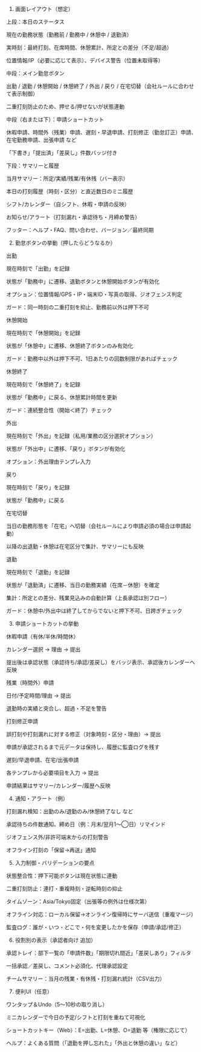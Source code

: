 1) 画面レイアウト（想定）

上段：本日のステータス

現在の勤務状態（勤務前 / 勤務中 / 休憩中 / 退勤済）

実時刻：最終打刻、在席時間、休憩累計、所定との差分（不足/超過）

位置情報/IP（必要に応じて表示）、デバイス警告（位置未取得等）

中段：メイン勤怠ボタン

出勤 / 退勤 / 休憩開始 / 休憩終了 / 外出 / 戻り / 在宅切替（会社ルールに合わせて表示制御）

二重打刻防止のため、押せる/押せないが状態連動

中段（右または下）：申請ショートカット

休暇申請、時間外（残業）申請、遅刻・早退申請、打刻修正（勤怠訂正）申請、在宅勤務申請、出張申請 など

「下書き」「提出済」「差戻し」件数バッジ付き

下段：サマリーと履歴

当月サマリー：所定/実績/残業/有休残（バー表示）

本日の打刻履歴（時刻・区分）と直近数日のミニ履歴

シフト/カレンダー（自シフト、休暇・申請の反映）

お知らせ/アラート（打刻漏れ・承認待ち・月締め警告）

フッター：ヘルプ・FAQ、問い合わせ、バージョン／最終同期

2) 勤怠ボタンの挙動（押したらどうなるか）

出勤

現在時刻で「出勤」を記録

状態が「勤務中」に遷移、退勤ボタンと休憩開始ボタンが有効化

オプション：位置情報/GPS・IP・端末ID・写真の取得、ジオフェンス判定

ガード：同一時刻の二重打刻を抑止、勤務前以外は押下不可

休憩開始

現在時刻で「休憩開始」を記録

状態が「休憩中」に遷移、休憩終了ボタンのみ有効化

ガード：勤務中以外は押下不可、1日あたりの回数制限があればチェック

休憩終了

現在時刻で「休憩終了」を記録

状態が「勤務中」に戻る、休憩累計時間を更新

ガード：連続整合性（開始＜終了）チェック

外出

現在時刻で「外出」を記録（私用/業務の区分選択オプション）

状態が「外出中」に遷移、「戻り」ボタンが有効化

オプション：外出理由テンプレ入力

戻り

現在時刻で「戻り」を記録

状態が「勤務中」に戻る

在宅切替

当日の勤務形態を「在宅」へ切替（会社ルールにより申請必須の場合は申請起動）

以降の出退勤・休憩は在宅区分で集計、サマリーにも反映

退勤

現在時刻で「退勤」を記録

状態が「退勤済」に遷移、当日の勤務実績（在席－休憩）を確定

集計：所定との差分、残業見込みの自動計算（上長承認は別フロー）

ガード：休憩中/外出中は終了してからでないと押下不可、日跨ぎチェック

3) 申請ショートカットの挙動

休暇申請（有休/半休/時間休）

カレンダー選択 → 理由 → 提出

提出後は承認状態（承認待ち/承認/差戻し）をバッジ表示、承認後カレンダーへ反映

残業（時間外）申請

日付/予定時間/理由 → 提出

退勤時の実績と突合し、超過・不足を警告

打刻修正申請

誤打刻や打刻漏れに対する修正（対象時刻・区分・理由）→ 提出

申請が承認されるまで元データは保持し、履歴に監査ログを残す

遅刻/早退申請、在宅/出張申請

各テンプレから必要項目を入力 → 提出

申請結果はサマリー/カレンダー/履歴へ反映

4) 通知・アラート（例）

打刻漏れ検知：出勤のみ/退勤のみ/休憩終了なし など

承認待ちの件数通知、締め日（例：月末/翌月1～◯日）リマインド

ジオフェンス外/非許可端末からの打刻警告

オフライン打刻の「保留→再送」通知

5) 入力制御・バリデーションの要点

状態整合性：押下可能ボタンは現在状態に連動

二重打刻防止：連打・重複時刻・逆転時刻の抑止

タイムゾーン：Asia/Tokyo固定（出張等の例外は仕様次第）

オフライン対応：ローカル保留→オンライン復帰時にサーバ送信（重複マージ）

監査ログ：誰が・いつ・どこで・何を変更したかを保存（申請/承認/修正）

6) 役割別の表示（承認者向け 追加）

承認トレイ：部下一覧の「申請件数」「期限切れ間近」「差戻しあり」フィルタ

一括承認／差戻し、コメント必須化、代理承認設定

チームサマリー：当月の残業・有休残・打刻漏れ統計（CSV出力）

7) 便利UI（任意）

ワンタップ＆Undo（5〜10秒の取り消し）

ミニカレンダーで今日の予定/シフトと打刻を重ねて可視化

ショートカットキー（Web）：E=出勤、L=休憩、O=退勤 等（権限に応じて）

ヘルプ：よくある質問（「退勤を押し忘れた」「外出と休憩の違い」など）